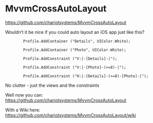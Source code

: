 # MvvmCrossAutoLayout

https://github.com/chariotsystems/MvvmCrossAutoLayout

Wouldn’t it be nice if you could auto layout an iOS app just like this?

            Profile.AddContainer ("Details", UIColor.White);
            
            Profile.AddContainer ("Photo", UIColor.White);
            
            Profile.AddConstraint ("V:|-[Details]-|");
            
            Profile.AddConstraint ("V:|-[Photo]-(>=8)-|");
            
            Profile.AddConstraint ("H:|-[Details]-(>=8)-[Photo]-|");  
            

No clutter - just the views and the constraints

Well now you can:
https://github.com/chariotsystems/MvvmCrossAutoLayout

With a Wiki here:
https://github.com/chariotsystems/MvvmCrossAutoLayout/wiki


